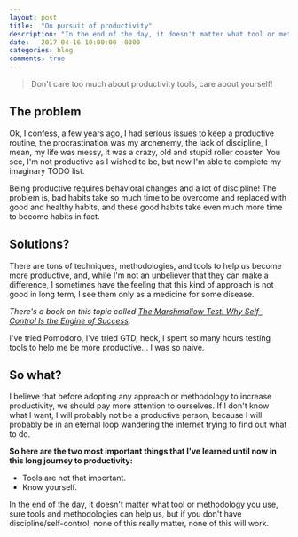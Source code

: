 ```yaml
---
layout: post
title:  "On pursuit of productivity"
description: "In the end of the day, it doesn't matter what tool or methodology you use, sure tools and methodologies can help us, but if you don't have discipline/self-control, none of this really matter, none of this will work."
date:   2017-04-16 10:00:00 -0300
categories: blog
comments: true
---
```


> Don't care too much about productivity tools, care about yourself!

## The problem

Ok, I confess, a few years ago, I had serious issues to keep a productive routine, the procrastination was my archenemy, the lack of discipline, I mean, my life was messy, it was a crazy, old and stupid roller coaster. You see, I'm not productive as I wished to be, but now I'm able to complete my imaginary TODO list.

Being productive requires behavioral changes and a lot of discipline! The problem is, bad habits take so much time to be overcome and replaced with good and healthy habits, and these good habits take even much more time to become habits in fact.

## Solutions?

There are tons of techniques, methodologies, and tools to help us become more productive, and, while I'm not an unbeliever that they can make a difference, I sometimes have the feeling that this kind of approach is not good in long term, I see them only as a medicine for some disease.

*There's a book on this topic called [The Marshmallow Test: Why Self-Control Is the Engine of Success](https://www.amazon.com/Marshmallow-Test-Self-Control-Engine-Success/dp/0316230863/).*

I've tried Pomodoro, I've tried GTD, heck, I spent so many hours testing tools to help me be more productive... I was so naive.

## So what?

I believe that before adopting any approach or methodology to increase productivity, we should pay more attention to ourselves. If I don't know what I want, I will probably not be a productive person, because I will probably be in an eternal loop wandering the internet trying to find out what to do.

**So here are the two most important things that I've learned until now in this long journey to productivity:**

* Tools are not that important.
* Know yourself.

In the end of the day, it doesn't matter what tool or methodology you use, sure tools and methodologies can help us, but if you don't have discipline/self-control, none of this really matter, none of this will work. 
